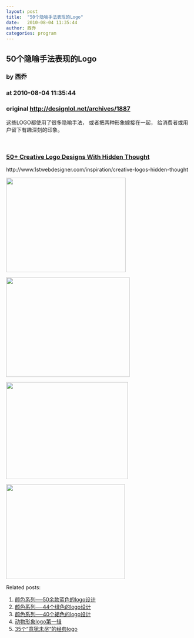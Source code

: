 ```yaml
---
layout: post
title:  "50个隐喻手法表现的Logo"
date:   2010-08-04 11:35:44
author: 西乔
categories: program
---
```


## 50个隐喻手法表现的Logo
### by 西乔
### at 2010-08-04 11:35:44
### original <http://designlol.net/archives/1887>

<p>          这些LOGO都使用了很多隐喻手法， 或者把两种形象嫁接在一起， 给消费者或用  户留下有趣深刻的印象。 </p>
<p> </p>
<h3><a href="http://www.1stwebdesigner.com/inspiration/creative-logos-hidden-thought"><strong>50+ Creative Logo Designs With Hidden Thought</strong></a></h3>
<p>http://www.1stwebdesigner.com/inspiration/creative-logos-hidden-thought</p>
<p><a href="http://www.1stwebdesigner.com/inspiration/creative-logos-hidden-thought"><img src="http://designlol.net/wp-content/uploads/2010/07/Pepperhorn-inspirational-logos_2.jpg" height="257" width="325"></a></p>
<p><a href="http://www.1stwebdesigner.com/inspiration/creative-logos-hidden-thought"><img src="http://designlol.net/wp-content/uploads/2010/07/Funky-Monkey-inspirational-logos_2.jpg" height="271" width="336"></a></p>
<p><a href="http://www.1stwebdesigner.com/inspiration/creative-logos-hidden-thought"><img src="http://designlol.net/wp-content/uploads/2010/07/Media-Labs-inspirational-logos_2.jpg" height="264" width="331"></a></p>
<p><a href="http://www.1stwebdesigner.com/inspiration/creative-logos-hidden-thought"><img src="http://designlol.net/wp-content/uploads/2010/07/Coffee-Corner-inspirational-logos_2.jpg" height="258" width="323"></a></p>


<p>Related posts:<ol><li><a href="http://designlol.net/archives/1136" rel="bookmark" title="Permanent Link: 颜色系列──50余款蓝色的logo设计">颜色系列──50余款蓝色的logo设计</a></li>
<li><a href="http://designlol.net/archives/1134" rel="bookmark" title="Permanent Link: 颜色系列──44个绿色的logo设计">颜色系列──44个绿色的logo设计</a></li>
<li><a href="http://designlol.net/archives/1132" rel="bookmark" title="Permanent Link: 颜色系列──40个褐色的logo设计">颜色系列──40个褐色的logo设计</a></li>
<li><a href="http://designlol.net/archives/1120" rel="bookmark" title="Permanent Link: 动物形象logo第一辑">动物形象logo第一辑</a></li>
<li><a href="http://designlol.net/archives/277" rel="bookmark" title="Permanent Link: 35个”意犹未尽“的经典logo">35个”意犹未尽“的经典logo</a></li>
</ol></p>